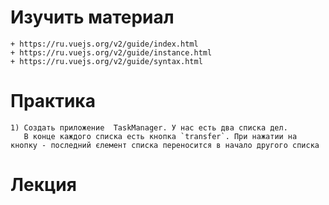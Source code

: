 ﻿# Изучить материал
    + https://ru.vuejs.org/v2/guide/index.html
    + https://ru.vuejs.org/v2/guide/instance.html
    + https://ru.vuejs.org/v2/guide/syntax.html
# Практика
    1) Создать приложение  TaskManager. У нас есть два списка дел. 
       В конце каждого списка есть кнопка `transfer`. При нажатии на кнопку - последний єлемент списка переносится в начало другого списка

    
# Лекция

    